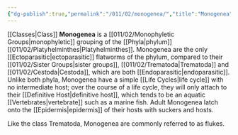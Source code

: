 ```yaml
---
{"dg-publish":true,"permalink":"/011/02/monogenea/","title":"Monogenea","tags":["BIOL422"],"noteIcon":"1","created":"2024-10-19T20:27:19.083-07:00","updated":"2024-09-26T15:21:40.668-07:00"}
---
```


[[Classes\|Class]] **Monogenea** is a [[011/02/Monophyletic Groups\|monophyletic]] grouping of the [[Phyla\|phylum]] [[011/02/Platyhelminthes\|Platyhelminthes]]. Monogenea are the only [[Ectoparasitic\|ectoparasitic]] flatworms of the phylum, compared to their [[011/02/Sister Groups\|sister groups]], [[011/02/Trematoda\|Trematoda]] and [[011/02/Cestoda\|Cestoda]], which are both [[Endoparasitic\|endoparasitic]]. Unlike both phyla, Monogenea have a simple [[Life Cycles\|life cycle]] with no intermediate host; over the course of a life cycle, they will only attach to their [[Definitive Host\|definitive host]], which tends to be an aquatic [[Vertebrates\|vertebrate]] such as a marine fish. Adult Monogenea latch onto the [[Epidermis\|epidermis]] of their hosts with suckers and hosts.

Like the class Trematoda, Monogenea are commonly referred to as flukes.